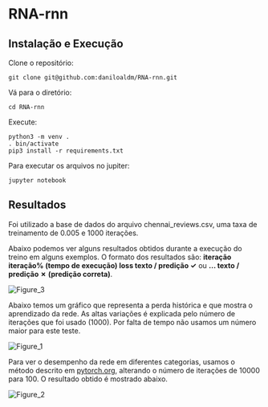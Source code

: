 # RNA-rnn

## Instalação e Execução
Clone o repositório:
```
git clone git@github.com:daniloaldm/RNA-rnn.git
```
Vá para o diretório:
```
cd RNA-rnn
```
Execute:
```
python3 -m venv .
. bin/activate
pip3 install -r requirements.txt
```
Para executar os arquivos no jupiter:
```
jupyter notebook
```

## Resultados
Foi utilizado a base de dados do arquivo chennai_reviews.csv, uma taxa de treinamento de 0.005 e 1000 iterações.

Abaixo podemos ver alguns resultados obtidos durante a execução do treino em alguns exemplos. O formato dos resultados são: **iteração iteração% (tempo de execução) loss texto / predição ✓** ou **... texto / predição ✗ (predição correta)**.

![Figure_3](https://user-images.githubusercontent.com/51512175/114290613-45464f00-9a57-11eb-8a5f-55e48aaf5660.png)

Abaixo temos um gráfico que representa a perda histórica e que mostra o aprendizado da rede. As altas variações é explicada pelo número de iterações que foi usado (1000). Por falta de tempo não usamos um número maior para este teste.

![Figure_1](https://user-images.githubusercontent.com/51512175/114290668-a0784180-9a57-11eb-82ba-f12a6af68eac.png)

Para ver o desempenho da rede em diferentes categorias, usamos o método descrito em [pytorch.org](https://pytorch.org/tutorials/intermediate/char_rnn_classification_tutorial.html), alterando o número de iterações de 10000 para 100. O resultado obtido é mostrado abaixo.

![Figure_2](https://user-images.githubusercontent.com/51512175/114290826-b2a6af80-9a58-11eb-8ed8-e98470d64238.png)

